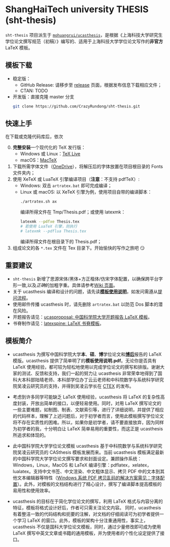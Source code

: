 # ShangHaiTech university THESIS (sht-thesis)

`sht-thesis` 项目派生于 [`mohuangrui/ucasthesis`](https://github.com/mohuangrui/ucasthesis)，是根据《上海科技大学研究生学位论文撰写规范（初稿）》编写的、适用于上海科技大学学位论文写作的**非官方** LaTeX 模板。

## 模板下载

- 稳定版：
  - GitHub Release: 请移步至 [release](https://github.com/CrazyRundong/sht-thesis/releases) 页面，根据发布信息下载相应文件；
  - CTAN: TODO
- 开发版：直接克隆 master 分支
  ```bash
  git clone https://github.com/CrazyRundong/sht-thesis.git
  ```

## 快速上手

在下载或克隆代码库后，依次

0. **完整安装**一个现代化的 TeX 发行版：
   - Windows 或 Linux：[TeX Live](https://www.tug.org/texlive/)
   - macOS：[MacTeX](https://www.tug.org/mactex/)
1. 下载所需字体文件（[OneDrive](https://1drv.ms/u/s!Aucomy63mN0inHGS13-EgyE7GTrL?e=WFvhpL)），将解压后的字体放置在项目根目录的 Fonts 文件夹内；
2. 使用 XeTeX 或 LuaTeX 引擎编译项目（**注意**：不支持 pdfTeX）:
   - Windows: 双击 `artratex.bat` 即可完成编译；
   - Linux 或 macOS: 以 XeTeX 引擎为例，使用项目自带的编译脚本：
     ```bash
     ./artratex.sh ax
     ```
     编译所得文件在 Tmp/Thesis.pdf；或使用 latexmk：
     ```bash
     latexmk --pdfxe Thesis.tex
     # 若使用 LuaTeX 引擎，则执行
     # latexmk --pdflua Thesis.tex
     ```
     编译所得文件在根目录下的 Thesis.pdf；
3. 组成论文的各 `*.tex` 文件在 Tex 目录下。开始愉快的写作之旅吧 :smirk:

## 重要建议

* `sht-thesis` 新增了思源宋体/黑体+方正楷体/仿宋字体配置，以确保跨平台字形一致,以及*正确*的加粗字重。具体请参考[Wiki 页面](https://github.com/CrazyRundong/sht-thesis/wiki#faq)。
* 关于 ucasthesis 编译和设计的问题，请先读[**模板使用说明**](./shanghaitech.pdf)，如发问需遵从[提问流程](https://github.com/mohuangrui/ucasthesis/wiki/%E5%B8%B8%E8%A7%81%E9%97%AE%E9%A2%98)。
* 使用邮件传播 ucasthesis 时，请先删除 `artratex.bat` 以防范 Dos 脚本的潜在风险。
* 开题报告请见：[ucasproposal: 中国科学院大学开题报告 LaTeX 模板](https://github.com/mohuangrui/ucasproposal)。
* 书脊制作请见：[latexspine: LaTeX 书脊模板](https://github.com/mohuangrui/latexspine)。

## 模板简介
 
* ucasthesis 为撰写中国科学院大学**本**、**硕**、**博**学位论文和[**博后**](https://github.com/mohuangrui/ucasthesis/wiki/%E5%B8%B8%E8%A7%81%E9%97%AE%E9%A2%98#%E5%A6%82%E4%BD%95%E5%A1%AB%E5%86%99%E5%8D%9A%E5%A3%AB%E5%90%8E%E7%9A%84-frontinfotex-)报告的 LaTeX 模版。ucasthesis 提供了简单明了的**模板使用说明.pdf**。无论你是否具有 LaTeX 使用经验，都可较为轻松地使用以完成学位论文的撰写和排版。谢谢大家的测试、反馈和支持，我们一起的努力让 ucasthesis 非常荣幸地得到了国科大本科部陆晴老师、本科部学位办丁云云老师和中科院数学与系统科学研究院吴凌云研究员的支持，并得到吴凌云学长在 [CTEX](http://www.ctex.org/HomePage) 的发布。

* 考虑到许多同学可能缺乏 LaTeX 使用经验，ucasthesis 将 LaTeX 的复杂性高度封装，开放出简单的接口，以便轻易使用。同时，对用 LaTeX 撰写论文的一些主要难题，如制图、制表、文献索引等，进行了详细说明，并提供了相应的代码样本，理解了上述问题后，对于初学者而言，使用此模板撰写学位论文将不存在实质性的困难。所以，如果你是初学者，请不要直接放弃，因为同样为初学者的我，十分明白让 LaTeX 简单易用的重要性，而这正是 ucasthesis 所追求和体现的。

* 此中国科学院大学学位论文模板 ucasthesis 基于中科院数学与系统科学研究院吴凌云研究员的 CASthesis 模板发展而来。当前 ucasthesis 模板满足最新的中国科学院大学学位论文撰写要求和封面设定。兼顾操作系统：Windows，Linux，MacOS 和 LaTeX 编译引擎：pdflatex，xelatex，lualatex。支持中文书签、中文渲染、中文粗体显示、拷贝 PDF 中的文本到其他文本编辑器等特性（[Windows 系统 PDF 拷贝乱码的解决方案需见：字体配置](https://github.com/mohuangrui/ucasthesis/wiki/%E5%AD%97%E4%BD%93%E9%85%8D%E7%BD%AE)）。此外，对模板的文档结构进行了精心设计，撰写了编译脚本提高模板的易用性和使用效率。

* ucasthesis 的目标在于简化学位论文的撰写，利用 LaTeX 格式与内容分离的特征，模板将格式设计好后，作者可只需关注论文内容。 同时，ucasthesis 有着整洁一致的代码结构和扼要的注解，对文档的仔细阅读可为初学者提供一个学习 LaTeX 的窗口。此外，模板的架构十分注重通用性，事实上，ucasthesis 不仅是国科大学位论文模板，同时，通过少量修改即可成为使用 LaTeX 撰写中英文文章或书籍的通用模板，并为使用者的个性化设定提供了接口。
